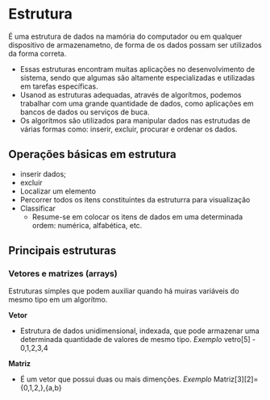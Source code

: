 # Estrutura

É uma estrutura de dados na mamória do computador ou em qualquer dispositivo de armazenametno, de forma de os dados possam ser utilizados da forma correta.
 - Essas estruturas encontram muitas aplicações no desenvolvimento de sistema, sendo que algumas são altamente especializadas e utilizadas em tarefas específicas.
 - Usanod as estruturas adequadas, através de algorítmos, podemos trabalhar com uma grande quantidade de dados, como aplicações em bancos de dados ou serviços de buca. 
 - Os algorítmos são utilizados para manipular dados nas estrutudas de várias formas como: inserir, excluir, procurar e ordenar os dados.

 ## Operações básicas em estrutura
 - inserir dados;
 - excluir
 - Localizar um elemento
 - Percorrer todos os itens constituintes da estruturra para visualização
 - Classificar
    -   Resume-se em colocar os itens de dados em uma determinada ordem: numérica, alfabética, etc.

## Principais estruturas
### Vetores e matrizes (arrays)

Estruturas simples que podem auxiliar quando há muiras variáveis do mesmo tipo em um algorítmo.

**Vetor**
- Estrutura de dados unidimensional, indexada, que pode armazenar uma determinada quantidade de valores de mesmo tipo.
_Exemplo_ vetro[5] - 0,1,2,3,4

**Matriz**
- É um vetor que possui duas ou mais dimenções.
_Exemplo_ Matriz[3][2]={0,1,2,},{a,b}